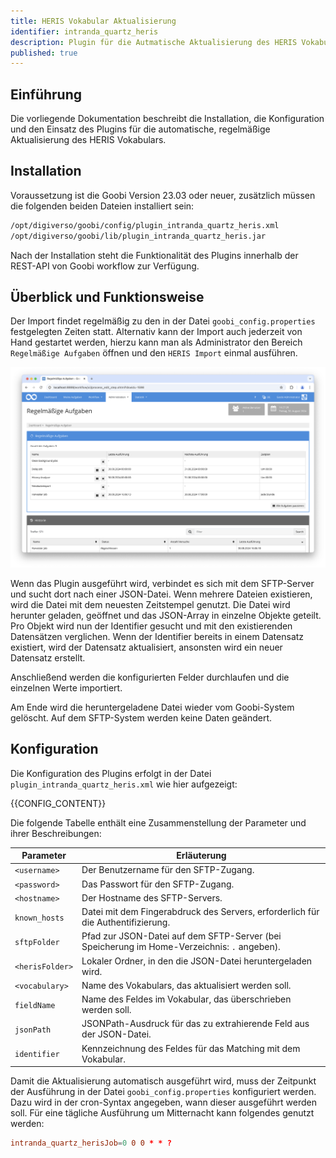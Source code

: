 ```yaml
---
title: HERIS Vokabular Aktualisierung
identifier: intranda_quartz_heris
description: Plugin für die Autmatische Aktualisierung des HERIS Vokabulars
published: true
---
```


## Einführung
Die vorliegende Dokumentation beschreibt die Installation, die Konfiguration und den Einsatz des Plugins für die automatische, regelmäßige Aktualisierung des HERIS Vokabulars.

## Installation
Voraussetzung ist die Goobi Version 23.03 oder neuer, zusätzlich müssen die folgenden beiden Dateien installiert sein:

```bash
/opt/digiverso/goobi/config/plugin_intranda_quartz_heris.xml
/opt/digiverso/goobi/lib/plugin_intranda_quartz_heris.jar
```

Nach der Installation steht die Funktionalität des Plugins innerhalb der REST-API von Goobi workflow zur Verfügung.

## Überblick und Funktionsweise
Der Import findet regelmäßig zu den in der Datei `goobi_config.properties` festgelegten Zeiten statt. Alternativ kann der Import auch jederzeit von Hand gestartet werden, hierzu kann man als Administrator den Bereich `Regelmäßige Aufgaben` öffnen und den `HERIS Import` einmal ausführen.

![Der Bereich der Regelmäßigen Aufgaben](screen1_de.png)

Wenn das Plugin ausgeführt wird, verbindet es sich mit dem SFTP-Server und sucht dort nach einer JSON-Datei. Wenn mehrere Dateien existieren, wird die Datei mit dem neuesten Zeitstempel genutzt. Die Datei wird herunter geladen, geöffnet und das JSON-Array in einzelne Objekte geteilt. Pro Objekt wird nun der Identifier gesucht und mit den existierenden Datensätzen verglichen. Wenn der Identifier bereits in einem Datensatz existiert, wird der Datensatz aktualisiert, ansonsten wird ein neuer Datensatz erstellt.

Anschließend werden die konfigurierten Felder durchlaufen und die einzelnen Werte importiert.

Am Ende wird die heruntergeladene Datei wieder vom Goobi-System gelöscht. Auf dem SFTP-System werden keine Daten geändert.

## Konfiguration
Die Konfiguration des Plugins erfolgt in der Datei `plugin_intranda_quartz_heris.xml` wie hier aufgezeigt:

{{CONFIG_CONTENT}}

Die folgende Tabelle enthält eine Zusammenstellung der Parameter und ihrer Beschreibungen:

Parameter               | Erläuterung
------------------------|------------------------------------
`<username>`            | Der Benutzername für den SFTP-Zugang.
`<password>`            | Das Passwort für den SFTP-Zugang.
`<hostname>`            | Der Hostname des SFTP-Servers.
`known_hosts`           | Datei mit dem Fingerabdruck des Servers, erforderlich für die Authentifizierung.
`sftpFolder`            | Pfad zur JSON-Datei auf dem SFTP-Server (bei Speicherung im Home-Verzeichnis: `.` angeben).
`<herisFolder>`         | Lokaler Ordner, in den die JSON-Datei heruntergeladen wird.
`<vocabulary>`          | Name des Vokabulars, das aktualisiert werden soll.
`fieldName`             | Name des Feldes im Vokabular, das überschrieben werden soll.
`jsonPath`              | JSONPath-Ausdruck für das zu extrahierende Feld aus der JSON-Datei.
`identifier`            | Kennzeichnung des Feldes für das Matching mit dem Vokabular.

Damit die Aktualisierung automatisch ausgeführt wird, muss der Zeitpunkt der Ausführung in der Datei `goobi_config.properties` konfiguriert werden. Dazu wird in der cron-Syntax angegeben, wann dieser ausgeführt werden soll. Für eine tägliche Ausführung um Mitternacht kann folgendes genutzt werden: 

```toml
intranda_quartz_herisJob=0 0 0 * * ?
```